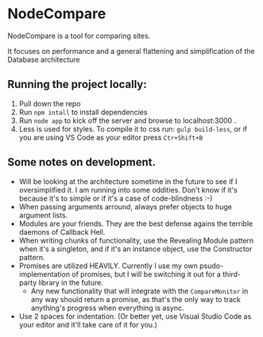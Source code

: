 # NodeCompare
NodeCompare is a tool for comparing sites.

It focuses on performance and a general flattening and simplification of the Database architecture
## Running the project locally:
1. Pull down the repo
2. Run `npm intall` to install dependencies
3. Run `node app` to kick off the server and browse to localhost:3000 .
4.  Less is used for styles. To compile it to css run: `gulp build-less`, or if you are using VS Code as your editor press `Ctr+Shift+B`


## Some notes on development.
* Will be looking at the architecture sometime in the future to see if I oversimplified it. I am running into some oddities. Don't know if it's because it's to simple or if it's a case of code-blindness :-)
* When passing arguments arround, always prefer objects to huge argument lists.
* Modules are your friends. They are the best defense agains the terrible daemons of Callback Hell.
* When writing chunks of functionality, use the Revealing Module pattern when it's a singleton, and if it's an instance object, use the Constructor pattern.
* Promises are utilized HEAVILY. Currently I use my own psudo-implementation of promises, but I will be switching it out for a third-party library in the future.
  * Any new functionality that will integrate with the `CompareMonitor` in any way should return a promise, as that's the only way to track anything's progress when everything is async.
* Use 2 spaces for indentation. (Or better yet, use Visual Studio Code as your editor and it'll take care of it for you.)